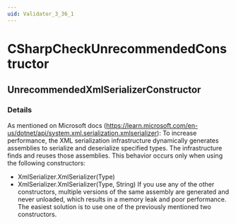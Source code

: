 ```yaml
---
uid: Validator_3_36_1
---
```


# CSharpCheckUnrecommendedConstructor

## UnrecommendedXmlSerializerConstructor

<!-- Description, Properties, ... sections are auto-generated. -->
<!-- REPLACE ME AUTO-GENERATION -->

### Details

As mentioned on Microsoft docs (https://learn.microsoft.com/en-us/dotnet/api/system.xml.serialization.xmlserializer):
To increase performance, the XML serialization infrastructure dynamically generates assemblies to serialize and deserialize specified types. The infrastructure finds and reuses those assemblies. This behavior occurs only when using the following constructors:
- XmlSerializer.XmlSerializer(Type)
- XmlSerializer.XmlSerializer(Type, String)
If you use any of the other constructors, multiple versions of the same assembly are generated and never unloaded, which results in a memory leak and poor performance. The easiest solution is to use one of the previously mentioned two constructors.

<!-- Uncomment to add example code -->
<!--### Example code-->
